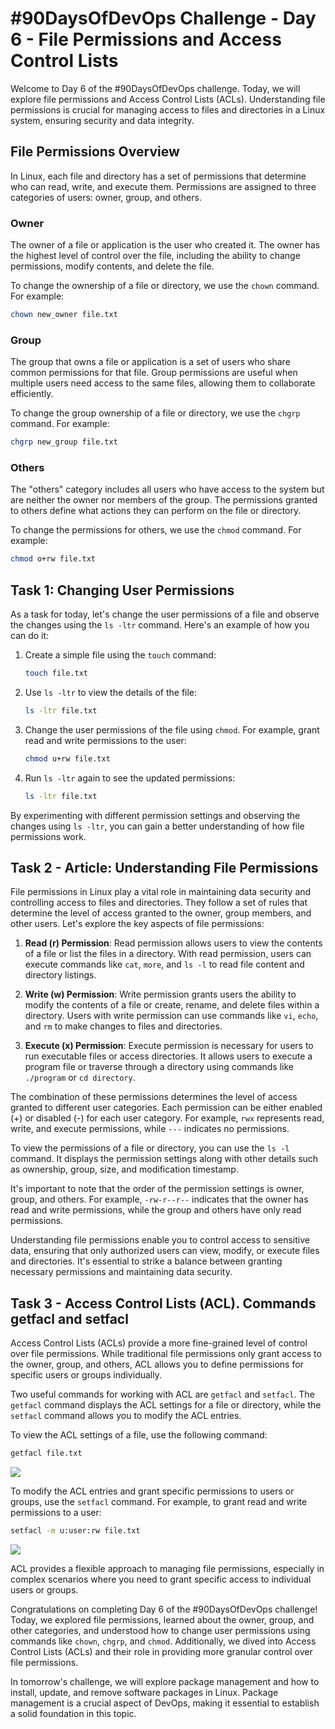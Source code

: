 # #90DaysOfDevOps Challenge - Day 6 - File Permissions and Access Control Lists

Welcome to Day 6 of the #90DaysOfDevOps challenge. Today, we will explore file permissions and Access Control Lists (ACLs). Understanding file permissions is crucial for managing access to files and directories in a Linux system, ensuring security and data integrity.

## File Permissions Overview

In Linux, each file and directory has a set of permissions that determine who can read, write, and execute them. Permissions are assigned to three categories of users: owner, group, and others.

### Owner

The owner of a file or application is the user who created it. The owner has the highest level of control over the file, including the ability to change permissions, modify contents, and delete the file.

To change the ownership of a file or directory, we use the `chown` command. For example:

```bash
chown new_owner file.txt
```

### Group

The group that owns a file or application is a set of users who share common permissions for that file. Group permissions are useful when multiple users need access to the same files, allowing them to collaborate efficiently.

To change the group ownership of a file or directory, we use the `chgrp` command. For example:

```bash
chgrp new_group file.txt
```

### Others

The "others" category includes all users who have access to the system but are neither the owner nor members of the group. The permissions granted to others define what actions they can perform on the file or directory.

To change the permissions for others, we use the `chmod` command. For example:

```bash
chmod o+rw file.txt
```

## Task 1: Changing User Permissions

As a task for today, let's change the user permissions of a file and observe the changes using the `ls -ltr` command. Here's an example of how you can do it:

1. Create a simple file using the `touch` command:
    
    ```bash
    touch file.txt
    ```
    
2. Use `ls -ltr` to view the details of the file:
    
    ```bash
    ls -ltr file.txt
    ```
    
3. Change the user permissions of the file using `chmod`. For example, grant read and write permissions to the user:
    
    ```bash
    chmod u+rw file.txt
    ```
    
4. Run `ls -ltr` again to see the updated permissions:
    
    ```bash
    ls -ltr file.txt
    ```
    

By experimenting with different permission settings and observing the changes using `ls -ltr`, you can gain a better understanding of how file permissions work.

## Task 2 - Article: Understanding File Permissions

File permissions in Linux play a vital role in maintaining data security and controlling access to files and directories. They follow a set of rules that determine the level of access granted to the owner, group members, and other users. Let's explore the key aspects of file permissions:

1. **Read (r) Permission**: Read permission allows users to view the contents of a file or list the files in a directory. With read permission, users can execute commands like `cat`, `more`, and `ls -l` to read file content and directory listings.
    
2. **Write (w) Permission**: Write permission grants users the ability to modify the contents of a file or create, rename, and delete files within a directory. Users with write permission can use commands like `vi`, `echo`, and `rm` to make changes to files and directories.
    
3. **Execute (x) Permission**: Execute permission is necessary for users to run executable files or access directories. It allows users to execute a program file or traverse through a directory using commands like `./program` or `cd directory`.
    

The combination of these permissions determines the level of access granted to different user categories. Each permission can be either enabled (+) or disabled (-) for each user category. For example, `rwx` represents read, write, and execute permissions, while `---` indicates no permissions.

To view the permissions of a file or directory, you can use the `ls -l` command. It displays the permission settings along with other details such as ownership, group, size, and modification timestamp.

It's important to note that the order of the permission settings is owner, group, and others. For example, `-rw-r--r--` indicates that the owner has read and write permissions, while the group and others have only read permissions.

Understanding file permissions enable you to control access to sensitive data, ensuring that only authorized users can view, modify, or execute files and directories. It's essential to strike a balance between granting necessary permissions and maintaining data security.

## Task 3 - Access Control Lists (ACL). Commands getfacl and setfacl

Access Control Lists (ACLs) provide a more fine-grained level of control over file permissions. While traditional file permissions only grant access to the owner, group, and others, ACL allows you to define permissions for specific users or groups individually.

Two useful commands for working with ACL are `getfacl` and `setfacl`. The `getfacl` command displays the ACL settings for a file or directory, while the `setfacl` command allows you to modify the ACL entries.

To view the ACL settings of a file, use the following command:

```bash
getfacl file.txt
```

![](https://cdn.hashnode.com/res/hashnode/image/upload/v1685555073388/e2e9f822-b115-4b83-95dc-e70c99bf5442.jpeg)

To modify the ACL entries and grant specific permissions to users or groups, use the `setfacl` command. For example, to grant read and write permissions to a user:

```bash
setfacl -m u:user:rw file.txt
```

![](https://cdn.hashnode.com/res/hashnode/image/upload/v1685555085541/52876415-4d3e-44cc-96f1-ea26a1e12466.jpeg)

ACL provides a flexible approach to managing file permissions, especially in complex scenarios where you need to grant specific access to individual users or groups.

Congratulations on completing Day 6 of the #90DaysOfDevOps challenge! Today, we explored file permissions, learned about the owner, group, and other categories, and understood how to change user permissions using commands like `chown`, `chgrp`, and `chmod`. Additionally, we dived into Access Control Lists (ACLs) and their role in providing more granular control over file permissions.

In tomorrow's challenge, we will explore package management and how to install, update, and remove software packages in Linux. Package management is a crucial aspect of DevOps, making it essential to establish a solid foundation in this topic.
